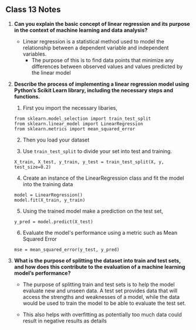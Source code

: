 ## Class 13 Notes

1. **Can you explain the basic concept of linear regression and its purpose in the context of machine learning and data analysis?**

    - Linear regression is a statistical method used to model the relationship between a dependent variable and independent variables.
        - The purpose of this is to find data points that minimize any differences between observed values and values predicted by the linear model

2. **Describe the process of implementing a linear regression model using Python’s Scikit Learn library, including the necessary steps and functions.**

    1. First you import the necessary libaries,

    ```
    from sklearn.model_selection import train_test_split
    from sklearn.linear_model import LinearRegression
    from sklearn.metrics import mean_squared_error
    ```

    2. Then you load your dataset

    3. Use `train_test_split` to divide your set into test and training.

    ```
    X_train, X_test, y_train, y_test = train_test_split(X, y, test_size=0.2)
    ```

    4. Create an instance of the LinearRegression class and fit the model into the training data

    ```
    model = LinearRegression()
    model.fit(X_train, y_train)
    ```

    5. Using the trained model make a prediction on the test set,

    ```
    y_pred = model.predict(X_test)
    ```

    6. Evaluate the model's performance using a metric such as Mean Squared Error

    ```
    mse = mean_squared_error(y_test, y_pred)
    ```

3. **What is the purpose of splitting the dataset into train and test sets, and how does this contribute to the evaluation of a machine learning model’s performance?**

    - The purpose of splitting train and test sets is to help the model evaluate new and unseen data. A test set provides data that will access the strengths and weaknesses of a model, while the data would be used to train the model to be able to evaluate the test set.

    - This also helps with overfitting as potentially too much data could result in negative results as details 